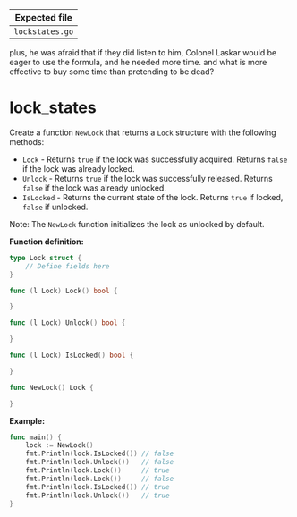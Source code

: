| Expected file   |
| --------------- |
| `lockstates.go` |

<p data-story-username="a-J-nx">plus, he was afraid that if they did listen to him, Colonel Laskar would be eager to use the formula, and he needed more time. and what is more effective to buy some time than pretending to be dead?</p>

# lock_states

Create a function `NewLock` that returns a `Lock` structure with the following methods:

- `Lock` - Returns `true` if the lock was successfully acquired. Returns `false` if the lock was already locked.
- `Unlock` - Returns `true` if the lock was successfully released. Returns `false` if the lock was already unlocked.
- `IsLocked` - Returns the current state of the lock. Returns `true` if locked, `false` if unlocked.

Note: The `NewLock` function initializes the lock as unlocked by default.

**Function definition:**

```go
type Lock struct {
    // Define fields here
}

func (l Lock) Lock() bool {

}

func (l Lock) Unlock() bool {

}

func (l Lock) IsLocked() bool {

}

func NewLock() Lock {

}
```

**Example:**

```go
func main() {
    lock := NewLock()
    fmt.Println(lock.IsLocked()) // false
    fmt.Println(lock.Unlock())   // false
    fmt.Println(lock.Lock())     // true
    fmt.Println(lock.Lock())     // false
    fmt.Println(lock.IsLocked()) // true
    fmt.Println(lock.Unlock())   // true
}
```
